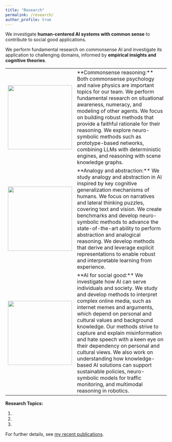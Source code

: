```yaml
---
title: "Research"
permalink: /research/
author_profile: true
---
```


We investigate **human-centered AI systems with common sense** to contribute to social good applications.

We perform fundamental research on commonsense AI and investigate its application to challenging domains, informed by **empirical insights and cognitive theories**.

<table style="border-collapse: collapse; border: none; table-layout: fixed ; width: 100%;">
<tr style="border: none;">
  <td style="text-align: center; border: none">
      <img style="height:200px" src="../images/commonsense.png">
  </td>
  <td>
      **Commonsense reasoning:** Both commonsense psychology and naive physics are important topics for our team. We perform fundamental research on situational awareness, numeracy, and modeling of other agents. We focus on building robust methods that provide a faithful rationale for their reasoning. We explore neuro-symbolic methods such as prototype-based networks, combining LLMs with deterministic engines, and reasoning with scene knowledge graphs. 
  </td>
</tr>
<tr style="border: none;">
  <td style="text-align: center; border: none">
      <img style="height:200px" src="../images/abstraction.png">
  </td>
  <td>
  **Analogy and abstraction:** We study analogy and abstraction in AI inspired by key cognitive generalization mechanisms of humans. We focus on narratives and lateral thinking puzzles, covering text and vision. We create benchmarks and develop neuro-symbolic methods to advance the state-of-the-art ability to perform abstraction and analogical reasoning. We develop methods that derive and leverage explicit representations to enable robust and interpretable learning from experience.
  </td>
</tr>
<tr style="border: none;">
  <td style="text-align: center; border: none">
      <img style="height:200px" src="../images/socialgood.png">
  </td>
  <td>
  **AI for social good:** We investigate how AI can serve individuals and society. We study and develop methods to interpret complex online media, such as internet memes and arguments, which depend on personal and cultural values and background knowledge. Our methods strive to capture and explain misinformation and hate speech with a keen eye on their dependency on personal and cultural views. We also work on understanding how knowledge-based AI solutions can support sustainable policies, neuro-symbolic models for traffic monitoring, and multimodal reasoning in robotics.
  </td>
</tr>
</table>




**Research Topics:**

1. 
2.  
3. 

For further details, see [my recent publications](https://www.ilievski.info/publications/).
